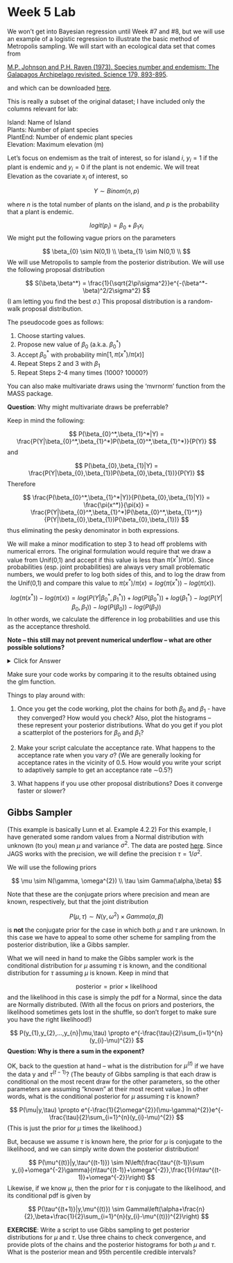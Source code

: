 Week 5 Lab
========================================================

We won’t get into Bayesian regression until Week #7 and #8, but we will use an example of a logistic regression to illustrate the basic method of Metropolis sampling. We will start with an ecological data set that comes from 

[M.P. Johnson and P.H. Raven (1973). Species number and endemism: The Galapagos Archipelago revisited. Science 179, 893-895](https://github.com/hlynch/Bayesian2020/tree/master/_data/JohnsonRaven1973.pdf). 

and which can be downloaded [here](https://github.com/hlynch/Bayesian2020/tree/master/docs/galapagos.txt).

This is really a subset of the original dataset; I have included only the columns relevant for lab:

Island: Name of Island  
Plants: Number of plant species  
PlantEnd: Number of endemic plant species  
Elevation: Maximum elevation (m)  

Let’s focus on endemism as the trait of interest, so for island $i$, $y_{i}=1$ if the plant is endemic and $y_{i}=0$ if the plant is not endemic. We will treat Elevation as the covariate $x_{i}$ of interest, so

$$
Y \sim Binom(n,p)
$$

where $n$ is the total number of plants on the island, and $p$ is the probability that a plant is endemic.

$$
logit(p_{i}) = \beta_{0}+\beta_{1}x_{i}
$$
We might put the following vague priors on the parameters 

$$
\beta_{0} \sim N(0,1) \\
\beta_{1} \sim N(0,1) \\
$$
We will use Metropolis to sample from the posterior distribution. We will use the following proposal distribution

$$
S(\beta,\beta^*) = \frac{1}{\sqrt{2\pi\sigma^2}}e^{-(\beta^*-\beta)^2/2\sigma^2}
$$
(I am letting you find the best $\sigma$.) This proposal distribution is a random-walk proposal distribution.

The pseudocode goes as follows:

1) Choose starting values. 
2) Propose new value of $\beta_{0}$ (a.k.a. $\beta_{0}^*$)
3) Accept $\beta_{0}^*$ with probability $\mbox{min}[1,\pi(x^*)/\pi(x)]$
4) Repeat Steps 2 and 3 with $\beta_{1}$
5) Repeat Steps 2-4 many times (1000? 10000?)

You can also make multivariate draws using the ‘mvrnorm’ function from the MASS package.

**Question**: Why might multivariate draws be preferrable?

Keep in mind the following:

$$
P(\beta_{0}^*,\beta_{1}^*|Y) = \frac{P(Y|\beta_{0}^*,\beta_{1}^*)P(\beta_{0}^*,\beta_{1}^*)}{P(Y)}
$$
and

$$
P(\beta_{0},\beta_{1}|Y) = \frac{P(Y|\beta_{0},\beta_{1})P(\beta_{0},\beta_{1})}{P(Y)}
$$
Therefore

$$
\frac{P(\beta_{0}^*,\beta_{1}^*|Y)}{P(\beta_{0},\beta_{1}|Y)} = \frac{\pi(x^*)}{\pi(x)} = \frac{P(Y|\beta_{0}^*,\beta_{1}^*)P(\beta_{0}^*,\beta_{1}^*)}{P(Y|\beta_{0},\beta_{1})P(\beta_{0},\beta_{1})}
$$
thus eliminating the pesky denominator in both expressions.

We will make a minor modification to step 3 to head off problems with numerical errors. The original formulation would require that we draw a value from Unif(0,1) and accept if this value is less than $\pi(x^*)/\pi(x)$. Since probabilities (esp. joint probabilities) are always very small problematic numbers, we would prefer to log both sides of this, and to log the draw from the Unif(0,1) and compare this value to $\pi(x^*)/\pi(x)=log(\pi(x^*))-log(\pi(x))$.

$$
log(\pi(x^*))-log(\pi(x)) = log(P(Y|\beta_{0}^*,\beta_{1}^*))+log(P(\beta_{0}^*))+log(\beta_{1}^*)-log(P(Y|\beta_{0},\beta_{1}))-log(P(\beta_{0}))-log(P(\beta_{1}))
$$
In other words, we calculate the difference in log probabilities and use this as the acceptance threshold.

**Note – this still may not prevent numerical underflow – what are other possible solutions?** 

<details>
  <summary>Click for Answer</summary>
<span style="color: blueviolet;">
Standardizing the covariate might be needed! (e.g., $(elev-mean(elev))/sd(elev)$). Doing so makes it much easier to get your sampler working efficiently.
</span>
</details> 

Make sure your code works by comparing it to the results obtained using the glm function.

Things to play around with:

1) Once you get the code working, plot the chains for both $\beta_{0}$ and $\beta_{1}$ - have they converged? How would you check? Also, plot the histograms – these represent your posterior distributions. What do you get if you plot a scatterplot of the posteriors for $\beta_{0}$ and $\beta_{1}$?

2) Make your script calculate the acceptance rate. What happens to the acceptance rate when you vary $\sigma$? (We are generally looking for acceptance rates in the vicinity of 0.5. How would you write your script to adaptively sample to get an acceptance rate $\sim$0.5?)

3) What happens if you use other proposal distributions? Does it converge faster or slower?

Gibbs Sampler
-----------------

(This example is basically Lunn et al. Example 4.2.2) For this example, I have generated some random values from a Normal distribution with unknown (to you) mean $\mu$ and variance $\sigma^{2}$. The data are posted [here](https://github.com/hlynch/Bayesian2020/tree/master/docs/Gibbsdata.txt). Since JAGS works with the precision, we will define the precision $\tau=1/\sigma^{2}$.

We will use the following priors 

$$
\mu \sim N(\gamma, \omega^{2}) \\
\tau \sim Gamma(\alpha,\beta)
$$

Note that these are the conjugate priors where precision and mean are known, respectively, but that the joint distribution

$$
P(\mu,\tau) \sim N(\gamma, \omega^{2}) \times Gamma(\alpha,\beta)
$$

is **not** the conjugate prior for the case in which both $\mu$ and $\tau$ are unknown. In this case we have to appeal to some other scheme for sampling from the posterior distribution, like a Gibbs sampler.

What we will need in hand to make the Gibbs sampler work is the conditional distribution for $\mu$ assuming $\tau$ is known, and the conditional distribution for $\tau$ assuming $\mu$ is known. Keep in mind that 

$$
\mbox{posterior} = \mbox{prior} \times \mbox{likelihood}
$$
and the likelihood in this case is simply the pdf for a Normal, since the data are Normally distributed. (With all the focus on priors and posteriors, the likelihood sometimes gets lost in the shuffle, so don’t forget to make sure you have the right likelihood!)

$$
P(y_{1},y_{2},...,y_{n}|\mu,\tau) \propto e^{-\frac{\tau}{2}\sum_{i=1}^{n}(y_{i}-\mu)^{2}}
$$
**Question: Why is there a sum in the exponent?** 

OK, back to the question at hand – what is the distribution for $\mu^{(t)}$ if we have the data y and $\tau^{(t-1)}$? (The beauty of Gibbs sampling is that each draw is conditional on the most recent draw for the other parameters, so the other parameters are assuming “known” at their most recent value.) In other words, what is the conditional posterior for $\mu$ assuming $\tau$ is known? 

$$
P(\mu|y,\tau) \propto e^{-\frac{1}{2\omega^{2}}(\mu-\gamma)^{2}}e^{-\frac{\tau}{2}\sum_{i=1}^{n}(y_{i}-\mu)^{2}}
$$
(This is just the prior for $\mu$ times the likelihood.)

But, because we assume $\tau$ is known here, the prior for $\mu$ is conjugate to the likelihood, and we can simply write down the posterior distribution!

$$
P(\mu^{(t)}|y,\tau^{(t-1)}) \sim N\left(\frac{\tau^{(t-1)}\sum y_{i}+\omega^{-2}\gamma}{n\tau^{(t-1)}+\omega^{-2}},\frac{1}{n\tau^{(t-1)}+\omega^{-2}}\right)
$$
Likewise, if we know $\mu$, then the prior for $\tau$ is conjugate to the likelihood, and its conditional pdf is given by

$$
P(\tau^{(t+1)}|y,\mu^{(t)}) \sim Gamma\left(\alpha+\frac{n}{2},\beta+\frac{1}{2}\sum_{i=1}^{n}(y_{i}-\mu^{(t)})^{2}\right)
$$

**EXERCISE**: Write a script to use Gibbs sampling to get posterior distributions for $\mu$ and $\tau$. Use three chains to check convergence, and provide plots of the chains and the posterior histograms for both $\mu$ and $\tau$. What is the posterior mean and 95th percentile credible intervals?

